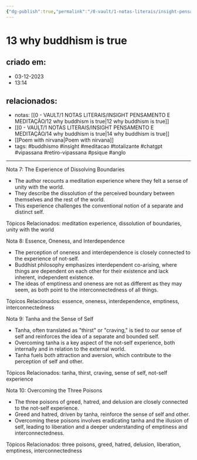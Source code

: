 ```yaml
---
{"dg-publish":true,"permalink":"/0-vault/1-notas-literais/insight-pensamento-e-meditacao/13-why-buddhism-is-true/","tags":["buddhismo","insight","meditacao","totalizante","chatgpt","vipassana","retiro-vipassana","psique","anglo"],"dgHomeLink":true,"dgShowLocalGraph":true,"dgShowFileTree":true,"dgEnableSearch":true,"noteIcon":""}
---
```


# 13 why buddhism is true

## criado em: 
- 03-12-2023
- 13:14
## relacionados:
- notas: [[0 - VAULT/1 NOTAS LITERAIS/INSIGHT PENSAMENTO E MEDITAÇÃO/12 why buddhism is true\|12 why buddhism is true]]
- [[0 - VAULT/1 NOTAS LITERAIS/INSIGHT PENSAMENTO E MEDITAÇÃO/14 why buddhism is true\|14 why buddhism is true]]
- [[Poem with nirvana\|Poem with nirvana]]
- tags: #buddhismo #insight #meditacao #totalizante #chatgpt #vipassana  #retiro-vipassana #psique #anglo 
---

Nota 7: The Experience of Dissolving Boundaries

- The author recounts a meditation experience where they felt a sense of unity with the world.
- They describe the dissolution of the perceived boundary between themselves and the rest of the world.
- This experience challenges the conventional notion of a separate and distinct self.

Tópicos Relacionados: meditation experience, dissolution of boundaries, unity with the world

Nota 8: Essence, Oneness, and Interdependence

- The perception of oneness and interdependence is closely connected to the experience of not-self.
- Buddhist philosophy emphasizes interdependent co-arising, where things are dependent on each other for their existence and lack inherent, independent existence.
- The ideas of emptiness and oneness are not as different as they may seem, as both point to the interconnectedness of all things.

Tópicos Relacionados: essence, oneness, interdependence, emptiness, interconnectedness

Nota 9: Tanha and the Sense of Self

- Tanha, often translated as "thirst" or "craving," is tied to our sense of self and reinforces the idea of a separate and bounded self.
- Overcoming tanha is a key aspect of the not-self experience, both internally and in relation to the external world.
- Tanha fuels both attraction and aversion, which contribute to the perception of self and other.

Tópicos Relacionados: tanha, thirst, craving, sense of self, not-self experience

Nota 10: Overcoming the Three Poisons

- The three poisons of greed, hatred, and delusion are closely connected to the not-self experience.
- Greed and hatred, driven by tanha, reinforce the sense of self and other.
- Overcoming these poisons involves eradicating tanha and the illusion of self, leading to liberation and a deeper understanding of emptiness and interconnectedness.

Tópicos Relacionados: three poisons, greed, hatred, delusion, liberation, emptiness, interconnectedness